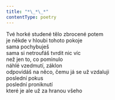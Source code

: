 ```yaml
---
title: "*\_*\_*"
contentType: poetry
---
```


<section>

Tvé horké studené tělo zbrocené potem  
je někde v hloubi tohoto pokoje  
sama pochybuješ  
sama si netroufáš tvrdit nic víc  
než jen to, co pominulo  
náhlé vzedmutí, záklon  
odpovídáš na něco, čemu já se už vzdaluji  
poslední pokus  
poslední proniknutí  
které je ale už za hranou všeho

</section>
